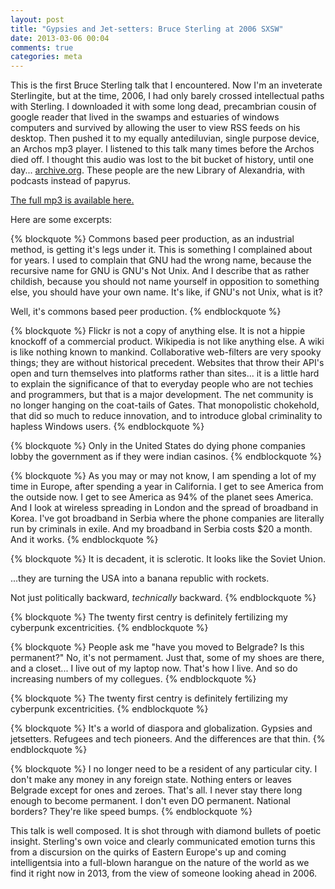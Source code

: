 ```yaml
---
layout: post
title: "Gypsies and Jet-setters: Bruce Sterling at 2006 SXSW"
date: 2013-03-06 00:04
comments: true
categories: meta
---
```


This is the first Bruce Sterling talk that I encountered. Now I'm an inveterate Sterlingite, but at the time, 2006, I had only barely crossed intellectual paths with Sterling. I downloaded it with some long dead, precambrian cousin of google reader that lived in the swamps and estuaries of windows computers and survived by allowing the user to view RSS feeds on his desktop. Then pushed it to my equally antediluvian, single purpose device, an Archos mp3 player. I listened to this talk many times before the Archos died off. I thought this audio was lost to the bit bucket of history, until one day... [archive.org][1]. These people are the new Library of Alexandria, with podcasts instead of papyrus.

[The full mp3 is available here.][0]

<!-- more -->

Here are some excerpts:

{% blockquote %}
Commons based peer production, as an industrial method, is getting it's legs under it. This is something I complained about for years. I used to complain that GNU had the wrong name, because the recursive name for GNU is GNU's Not Unix. And I describe that as rather childish, because you should not name yourself in opposition to something else, you should have your own name. It's like, if GNU's not Unix, what is it?

Well, it's commons based peer production.
{% endblockquote %}

{% blockquote %}
Flickr is not a copy of anything else. It is not a hippie knockoff of a commercial product. Wikipedia is not like anything else. A wiki is like nothing known to mankind. Collaborative web-filters are very spooky things; they are without historical precedent. Websites that throw their API's open and turn themselves into platforms rather than sites... it is a little hard to explain the significance of that to everyday people who are not techies and programmers, but that is a major development. The net community is no longer hanging on the coat-tails of Gates. That monopolistic chokehold, that did so much to reduce innovation, and to introduce global criminality to hapless Windows users.
{% endblockquote %}

{% blockquote %}
Only in the United States do dying phone companies lobby the government as if they were indian casinos.
{% endblockquote %}

{% blockquote %}
As you may or may not know, I am spending a lot of my time in Europe, after spending a year in California. I get to see America from the outside now. I get to see America as 94% of the planet sees America. And I look at wireless spreading in London and the spread of broadband in Korea. I've got broadband in Serbia where the phone companies are literally run by criminals in exile. And my broadband in Serbia costs $20 a month. And it works.
{% endblockquote %}

{% blockquote %}
It is decadent, it is sclerotic. It looks like the Soviet Union.

...they are turning the USA into a banana republic with rockets.

Not just politically backward, <em>technically</em> backward.
{% endblockquote %}

{% blockquote %}
The twenty first centry is definitely fertilizing my cyberpunk excentricities.
{% endblockquote %}

{% blockquote %}
People ask me "have you moved to Belgrade? Is this permanent?" No, it's not permament. Just that, some of my shoes are there, and a closet... I live out of my laptop now. That's how I live. And so do increasing numbers of my collegues.
{% endblockquote %}

{% blockquote %}
The twenty first centry is definitely fertilizing my cyberpunk excentricities.
{% endblockquote %}

{% blockquote %}
It's a world of diaspora and globalization. Gypsies and jetsetters. Refugees and tech pioneers. And the differences are that thin.
{% endblockquote %}

{% blockquote %}
I no longer need to be a resident of any particular city. I don't make any money in any foreign state. Nothing enters or leaves Belgrade except for ones and zeroes. That's all. I never stay there long enough to become permanent. I don't even DO permanent. National borders? They're like speed bumps.
{% endblockquote %}

This talk is well composed. It is shot through with diamond bullets of poetic insight. Sterling's own voice and clearly communicated emotion turns this from a discursion on the quirks of Eastern Europe's up and coming intelligentsia into a full-blown harangue on the nature of the world as we find it right now in 2013, from the view of someone looking ahead in 2006.

[0]: http://archive.org/details/BruceSterlingSxswKeynoteSpeechTheStateOfTheWorld "Bruce Sterling Sxsw Keynote, 2006 at archive.org"
[1]: http://archive.org/ "archive dot org"
